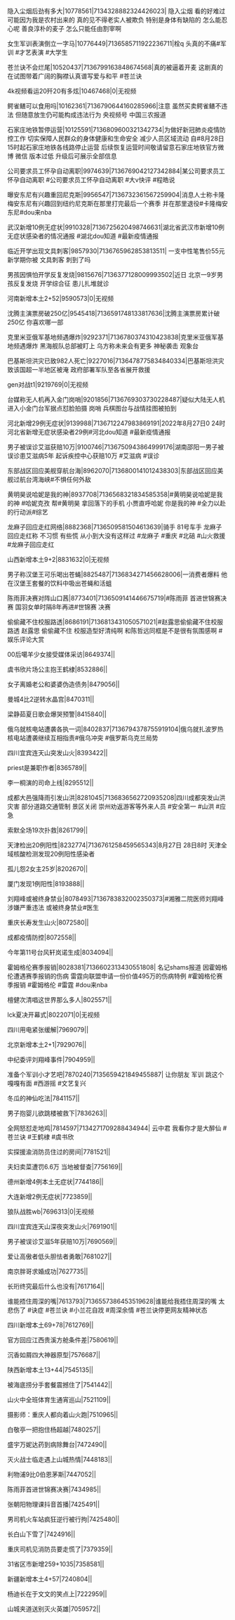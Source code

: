隐入尘烟后劲有多大|10778561|7134328882324426023| 隐入尘烟 看的好难过 可能因为我是农村出来的 真的见不得老实人被欺负 特别是身体有缺陷的 怎么能忍心呢 善良淳朴的麦子 怎么只能任由割宰啊 

女生军训表演倒立一字马|10776449|7136585711922236711|栓q 头真的不痛#军训 #才艺表演 #大学生

苍兰诀不会烂尾|10520437|7136799163848674568|真的被逼着开麦 这剧真的在试图带着广阔的胸襟认真谱写爱与和平  #苍兰诀

4k视频看运20歼20有多炫|10467468|0|无视频

鳄雀鳝可以食用吗|10162361|7136790644160285966|注意 虽然买卖鳄雀鳝不违法 但随意放生仍可能构成违法行为  央视频号 中国三农报道 

石家庄地铁暂停运营|10125591|7136809600321342734|为做好新冠肺炎疫情防控工作 切实保障人民群众的身体健康和生命安全 减少人员区域流动 自#8月28日15时起石家庄地铁各线路停止运营 后续恢复运营时间敬请留意石家庄地铁官方微博 微信  版本过低 升级后可展示全部信息

公司要求员工怀孕自动离职|9974639|7136769042127342884|某公司要求员工怀孕自动离职 #公司要求员工怀孕自动离职 #大v快评 #程皓说 

曝安东尼有兴趣重回尼克斯|9956547|7136732361567259904|消息人士称卡隆梅安东尼有兴趣回到纽约尼克斯在那里打完最后一个赛季 并在那里退役#卡隆梅安东尼#dou来nba 

武汉新增10例无症状|9910328|7136725620498746631|湖北省武汉市新增10例无症状感染者的情况通报 #湖北dou知道 #最新疫情通报

临近开学出现文具刺客|9857930|7136765962853813511| 一支中性笔售价55元 新学期你被 文具刺客 刺到了吗 

男孩因惧怕开学反复发烧|9815676|7136377128009993502|近日 北京一9岁男孩反复发烧   开学综合征 患儿扎堆就诊

河南新增本土2+52|9590573|0|无视频

沈腾主演票房破250亿|9545418|7136591748133817636|沈腾主演票房累计破250亿 你喜欢哪一部 

克里米亚俄军基地频遇爆炸|9292371|7136780374310423838|克里米亚俄军基地频遇爆炸 黑海舰队总部被盯上 乌方称未来会有更多 神秘袭击  观象台 

巴基斯坦洪灾已致982人死亡|9227016|7136478775834840334|巴基斯坦洪灾致该国超一半地区被淹 政府部署军队至各省展开救援

gen对战t1|9219769|0|无视频

台媒称无人机再入金门岗哨|9201856|7136769303730228487|疑似大陆无人机进入小金门台军据点怼脸拍摄  岗哨 兵棋图台与战情挂图被拍到

河北新增29例无症状|9139988|7136712247983869191|2022年8月27日0 24时 河北省新增无症状感染者29例#河北dou知道 #最新疫情通报

男子被误诊艾滋获赔10万|9100746|7136750943864999176|湖南邵阳一男子被误诊患艾滋病5年 起诉疾控中心获赔10万 #艾滋病 #误诊 

东部战区回应美舰穿航台海|8962070|7136800141012438303|东部战区回应美舰过航台湾海峡#不惧任何外敌   

黄明昊说哈妮是我的神|8937708|7136568321834585358|#黄明昊说哈妮是我的神 #哈妮克孜 帮#黄明昊 拿回落下的手机 小贾直呼哈妮 你是我的神 #全力以赴的行动派#综艺 

龙麻子回应走红网络|8882368|7136509581504613639|骑手 81号车手 龙麻子 回应走红称 不习惯 有些慌 从小到大没有这样过 #龙麻子 #重庆 #北碚 #山火救援 #龙麻子回应走红  

山西新增本土9+2|8831632|0|无视频

男子称汉堡王可乐喝出苍蝇|8825487|7136834271456628006|一消费者爆料 他在汉堡王套餐的饮料中吸出苍蝇和活蛆 

陈雨菲决赛对阵山口茜|8773401|7136509141446675719|#陈雨菲  首进世锦赛决赛 国羽女单时隔8年再进#世锦赛 决赛 

偷偷藏不住校服路透|8686191|7136813431050571021|#赵露思偷偷藏不住校服路透  赵露思 偷偷藏不住 校服造型好清纯啊 和陈哲远同框是不是很有氛围感啊   #娱乐评论大赏

00后噶羊少女接受媒体采访|8649374||

虞书欣片场公主抱王鹤棣|8532886||

女子离婚老公和婆婆伪造债务|8479056||

曼城4比2逆转水晶宫|8470311||

梁静茹夏日歌会爆哭预警|8415840||

俄乌就核电站遭袭各执一词|8402837|7136794378755919104|俄乌就扎波罗热核电站遭袭继续互相指责#俄乌冲突 #俄罗斯乌克兰局势

四川宜宾连天山突发山火|8393422||

priest是兼职作者|8365789||

李一桐演的司命上线|8295512||

成都大邑强降雨引发山洪|8281045|7136836562720935208|四川成都突发山洪灾害 部分道路交通管制 景区关闭 崇州劝返游客等外来人员 #安全第一 #山洪 #应急

索默全场19次扑救|8261799||

天津检出20例阳性|8232774|7136761258459565343|8月27日 28日8时 天津全域核酸检测发现20例阳性感染者

孤儿怨2女主25岁|8202670||

厦门发现1例阳性|8193888||

刘翔峰或被终身禁业|8078493|7136783832002350373|#湘雅二院医师刘翔峰 涉嫌严重违法  或被终身禁业#医生 

重庆长寿发生山火|8072580||

成都疫情防控|8072558||

今年第11号台风轩岚诺生成|8034094||

霍姆格伦赛季报销|8028381|7136602313430551808| 名记shams报道 因霍姆格伦遭遇赛季报销的伤病 雷霆向联盟申请一份价值495万的伤病特例 #霍姆格伦赛季报销 #霍姆格伦 #雷霆 #dou来nba

檀健次清唱这世界那么多人|8025571||

lck夏决开幕式|8022071|0|无视频

四川用电紧张缓解|7969079||

北京新增本土2+1|7929076||

中纪委评刘翔峰事件|7904959||

准备个军训小才艺吧|7870240|7135659421849455887| 让你朋友 军训 跳这个嘎嘎有面  #西游摇 #文艺复兴

冬瓜的神仙吃法|7841157||

男子抱婴儿欲跳楼被救下|7836263||

全网怒怼走地鸡|7814597|7134271709288434944| 云中君 我看你才是大醉仙 #苍兰诀 #王鹤棣 #虞书欣

实探援渝消防员住过的房间|7781521||

夫妇卖菜遭罚6.6万 当地被督查|7756169||

德州新增4例本土无症状|7744186||

大连新增2例无症状|7723859||

狼队战胜wb|7696313|0|无视频

四川宜宾连天山深夜突发山火|7691901||

男子被误诊艾滋5年获赔10万|7690569||

爱让高傲者低头胆怯者勇敢|7681027||

南京胖哥求婚成功|7627735||

长珩终究最后什么也没有|7617164||

谁能捂住周深的嘴|7613793|7136557386453519628|谁能给我捂住周深的嘴 太悲伤了  #诀症  #苍兰诀 #小兰花自戕 #周深余情 #苍兰诀停更网友精神状态

四川新增本土69+78|7612769||

官方回应江西贵溪方舱条件差|7580619||

沉香如屑四大神器原型|7576687||

陕西新增本土13+44|7545135||

被海底捞分手套餐震撼住了|7541442||

山火中全班体育生通宵巡山|7521109||

摄影师：重庆人都向着山火跑|7510965||

白敬亭一把抱住杨超越|7480257||

盛宇万妮达药到病除舞台|7472490||

灭火战士临走遇上山城热情|7448183||

利物浦9比0伯恩茅斯|7447052||

陈雨菲首进世锦赛决赛|7434985||

张朝阳物理课抖音首播|7425491||

男司机火车站疯狂逆行被行拘|7425480||

长白山下雪了|7424916||

重庆司机见消防员要走慌了|7379359||

31省区市新增259+1035|7358581||

新疆新增本土4+57|7240804||

杨迪长在于文文的笑点上|7222959||

山城夹道送别灭火英雄|7059572||

